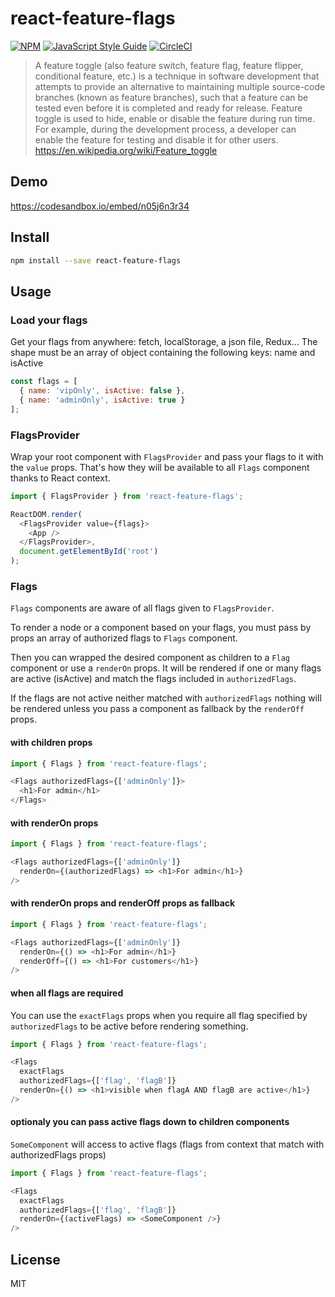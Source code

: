 # react-feature-flags

> 

[![NPM](https://img.shields.io/npm/v/react-feature-flags.svg)](https://www.npmjs.com/package/react-feature-flags) 
[![JavaScript Style Guide](https://img.shields.io/badge/code_style-standard-brightgreen.svg)](https://standardjs.com)
[![CircleCI](https://circleci.com/gh/romaindso/react-feature-flags/tree/master.svg?style=svg)](https://circleci.com/gh/romaindso/react-feature-flags/tree/master)


> A feature toggle (also feature switch, feature flag, feature flipper, conditional feature, etc.) is a technique in software development that attempts to provide an alternative to maintaining multiple source-code branches (known as feature branches), such that a feature can be tested even before it is completed and ready for release. Feature toggle is used to hide, enable or disable the feature during run time. For example, during the development process, a developer can enable the feature for testing and disable it for other users.
https://en.wikipedia.org/wiki/Feature_toggle

## Demo
https://codesandbox.io/embed/n05j6n3r34

## Install

```bash
npm install --save react-feature-flags
```

## Usage
### Load your flags
Get your flags from anywhere: fetch, localStorage, a json file, Redux...
The shape must be an array of object containing the following keys: name and isActive

```javascript
const flags = [
  { name: 'vipOnly', isActive: false },
  { name: 'adminOnly', isActive: true }
];
```

### FlagsProvider
Wrap your root component with `FlagsProvider` and pass your flags to it with the `value` props.
That's how they will be available to all `Flags` component thanks to React context.

```javascript
import { FlagsProvider } from 'react-feature-flags';

ReactDOM.render(
  <FlagsProvider value={flags}>
    <App />
  </FlagsProvider>,
  document.getElementById('root')
);
```

### Flags
`Flags` components are aware of all flags given to `FlagsProvider`.

To render a node or a component based on your flags, you must pass by props an array of authorized flags to `Flags` component. 

Then you can wrapped the desired component as children to a `Flag` component or use a `renderOn` props. It will be rendered if one or many flags are active (isActive) and match the flags included in `authorizedFlags`.

If the flags are not active neither matched with `authorizedFlags` nothing will be rendered unless you pass a component as fallback by the `renderOff` props.


#### with children props

```javascript
import { Flags } from 'react-feature-flags';

<Flags authorizedFlags={['adminOnly']}>
  <h1>For admin</h1>
</Flags>
```

#### with renderOn props

```javascript
import { Flags } from 'react-feature-flags';

<Flags authorizedFlags={['adminOnly']}
  renderOn={(authorizedFlags) => <h1>For admin</h1>}
/>
```

#### with renderOn props and renderOff props as fallback

```javascript
import { Flags } from 'react-feature-flags';

<Flags authorizedFlags={['adminOnly']}
  renderOn={() => <h1>For admin</h1>}
  renderOff={() => <h1>For customers</h1>}
/>
```

#### when all flags are required
You can use the `exactFlags` props when you require all flag specified by `authorizedFlags` to be active before rendering something.


```javascript
import { Flags } from 'react-feature-flags';

<Flags 
  exactFlags
  authorizedFlags={['flag', 'flagB']}
  renderOn={() => <h1>visible when flagA AND flagB are active</h1>}
/>
```

#### optionaly you can pass active flags down to children components
`SomeComponent` will access to active flags (flags from context that match with authorizedFlags props)

```javascript
import { Flags } from 'react-feature-flags';

<Flags 
  exactFlags
  authorizedFlags={['flag', 'flagB']}
  renderOn={(activeFlags) => <SomeComponent />}
/>
```

## License

MIT
